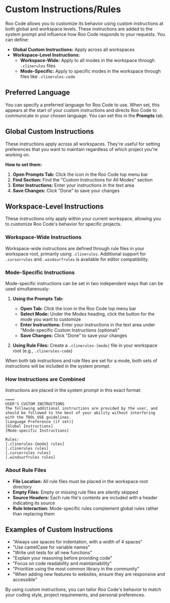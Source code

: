 # Custom Instructions/Rules

Roo Code allows you to customize its behavior using custom instructions at both global and workspace levels. These instructions are added to the system prompt and influence how Roo Code responds to your requests. You can define:

* **Global Custom Instructions:** Apply across all workspaces
* **Workspace-Level Instructions:**
    * **Workspace-Wide:** Apply to all modes in the workspace through `.clinerules` files
    * **Mode-Specific:** Apply to specific modes in the workspace through files like `.clinerules-code`

## Preferred Language

You can specify a preferred language for Roo Code to use. When set, this appears at the start of your custom instructions and directs Roo Code to communicate in your chosen language. You can set this in the **Prompts** tab.

## Global Custom Instructions

These instructions apply across all workspaces. They're useful for setting preferences that you want to maintain regardless of which project you're working on.

**How to set them:**

1.  **Open Prompts Tab:** Click the <Codicon name="notebook" /> icon in the Roo Code top menu bar
2.  **Find Section:** Find the "Custom Instructions for All Modes" section
3.  **Enter Instructions:** Enter your instructions in the text area
4.  **Save Changes:** Click "Done" to save your changes

## Workspace-Level Instructions

These instructions only apply within your current workspace, allowing you to customize Roo Code's behavior for specific projects.

### Workspace-Wide Instructions

Workspace-wide instructions are defined through rule files in your workspace root, primarily using `.clinerules`. Additional support for `.cursorrules` and `.windsurfrules` is available for editor compatibility.

### Mode-Specific Instructions

Mode-specific instructions can be set in two independent ways that can be used simultaneously:

1.  **Using the Prompts Tab:**
    * **Open Tab:** Click the <Codicon name="notebook" /> icon in the Roo Code top menu bar
    * **Select Mode:** Under the Modes heading, click the button for the mode you want to customize
    * **Enter Instructions:** Enter your instructions in the text area under "Mode-specific Custom Instructions (optional)"
    * **Save Changes:** Click "Done" to save your changes

2.  **Using Rule Files:** Create a `.clinerules-[mode]` file in your workspace root (e.g., `.clinerules-code`)

When both tab instructions and rule files are set for a mode, both sets of instructions will be included in the system prompt.

### How Instructions are Combined

Instructions are placed in the system prompt in this exact format:

```
====
USER'S CUSTOM INSTRUCTIONS
The following additional instructions are provided by the user, and should be followed to the best of your ability without interfering with the TOOL USE guidelines.
[Language Preference (if set)]
[Global Instructions]
[Mode-specific Instructions]

Rules:
[.clinerules-{mode} rules]
[.clinerules rules]
[.cursorrules rules]
[.windsurfrules rules]
```

### About Rule Files

* **File Location:** All rule files must be placed in the workspace root directory
* **Empty Files:** Empty or missing rule files are silently skipped
* **Source Headers:** Each rule file's contents are included with a header indicating its source
* **Rule Interaction:** Mode-specific rules complement global rules rather than replacing them

## Examples of Custom Instructions

* "Always use spaces for indentation, with a width of 4 spaces"
* "Use camelCase for variable names"
* "Write unit tests for all new functions"
* "Explain your reasoning before providing code"
* "Focus on code readability and maintainability"
* "Prioritize using the most common library in the community"
* "When adding new features to websites, ensure they are responsive and accessible"

By using custom instructions, you can tailor Roo Code's behavior to match your coding style, project requirements, and personal preferences.

